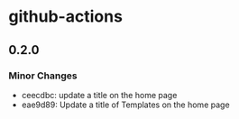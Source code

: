# github-actions

## 0.2.0

### Minor Changes

- ceecdbc: update a title on the home page
- eae9d89: Update a title of Templates on the home page
